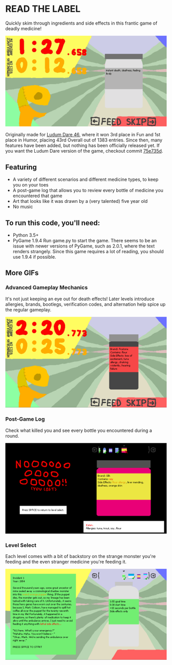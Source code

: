 # READ THE LABEL
Quickly skim through ingredients and side effects in this frantic game of deadly medicine!

![](./readme_images/gameplay.gif)

Originally made for [Ludum Dare 46](https://ldjam.com/events/ludum-dare/46/read-the-label), where it won 3rd place in Fun and 1st place in Humor, placing 43rd Overall out of 1383 entries. Since then, many features have been added, but nothing has been officially released yet. If you want the Ludum Dare version of the game, checkout commit [75e735d](https://github.com/winterbeak/read-the-label/commit/75e735db509bd0500075c132b65c7f13285438c4).

## Featuring
- A variety of different scenarios and different medicine types, to keep you on your toes
- A post-game log that allows you to review every bottle of medicine you encountered that game
- Art that looks like it was drawn by a (very talented) five year old
- No music

## To run this code, you'll need:
- Python 3.5+
- PyGame 1.9.4
Run game.py to start the game.
There seems to be an issue with newer versions of PyGame, such as 2.0.1, where the text renders strangely. Since this game requires a lot of reading, you should use 1.9.4 if possible.

## More GIFs
### Advanced Gameplay Mechanics
It's not just keeping an eye out for death effects! Later levels introduce allergies, brands, bootlegs, verification codes, and alternation help spice up the regular gameplay.

![](./readme_images/complex_gameplay.gif)

### Post-Game Log
Check what killed you and see every bottle you encountered during a round.

![](./readme_images/log.gif)

### Level Select
Each level comes with a bit of backstory on the strange monster you're feeding and the even stranger medicine you're feeding it.

![](./readme_images/level_select.gif)

